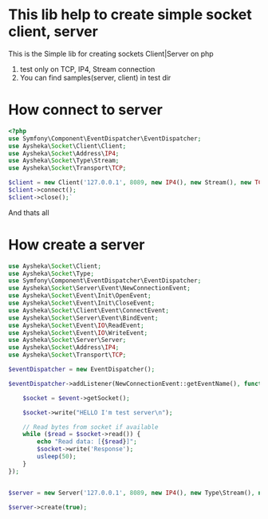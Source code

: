 This lib help to create simple socket client, server 
=====================

This is the Simple lib for creating sockets Client|Server on php

1. test only on TCP, IP4, Stream connection
2. You can find samples(server, client) in test dir


How connect to server
=====================

~~~~~ php
<?php
use Symfony\Component\EventDispatcher\EventDispatcher;
use Aysheka\Socket\Client\Client;
use Aysheka\Socket\Address\IP4;
use Aysheka\Socket\Type\Stream;
use Aysheka\Socket\Transport\TCP;

$client = new Client('127.0.0.1', 8089, new IP4(), new Stream(), new TCP(), new EventDispatcher());
$client->connect();
$client->close();`
~~~~~

And thats all 

How create a server
======================

~~~~~ php
use Aysheka\Socket\Client;
use Aysheka\Socket\Type;
use Symfony\Component\EventDispatcher\EventDispatcher;
use Aysheka\Socket\Server\Event\NewConnectionEvent;
use Aysheka\Socket\Event\Init\OpenEvent;
use Aysheka\Socket\Event\Init\CloseEvent;
use Aysheka\Socket\Client\Event\ConnectEvent;
use Aysheka\Socket\Server\Event\BindEvent;
use Aysheka\Socket\Event\IO\ReadEvent;
use Aysheka\Socket\Event\IO\WriteEvent;
use Aysheka\Socket\Server\Server;
use Aysheka\Socket\Address\IP4;
use Aysheka\Socket\Transport\TCP;

$eventDispatcher = new EventDispatcher();

$eventDispatcher->addListener(NewConnectionEvent::getEventName(), function (NewConnectionEvent $event) {

    $socket = $event->getSocket();

    $socket->write("HELLO I'm test server\n");

    // Read bytes from socket if available
    while ($read = $socket->read()) {
        echo "Read data: [{$read}]";
        $socket->write('Response');
        usleep(50);
    }
});


$server = new Server('127.0.0.1', 8089, new IP4(), new Type\Stream(), new TCP(), $eventDispatcher);

$server->create(true);
~~~~~

